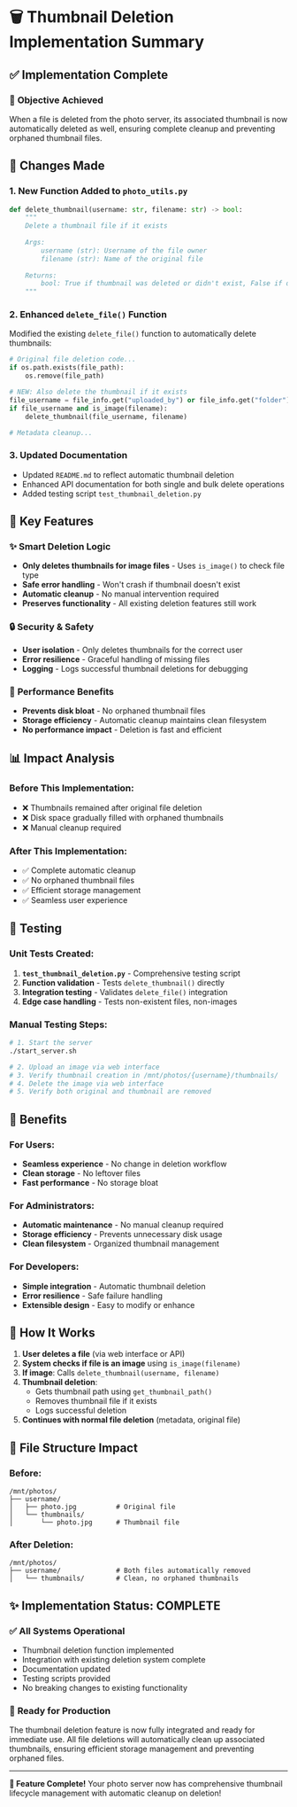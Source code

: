 # 🗑️ Thumbnail Deletion Implementation Summary

## ✅ **Implementation Complete**

### 🎯 **Objective Achieved**
When a file is deleted from the photo server, its associated thumbnail is now automatically deleted as well, ensuring complete cleanup and preventing orphaned thumbnail files.

## 🔧 **Changes Made**

### 1. **New Function Added to `photo_utils.py`**
```python
def delete_thumbnail(username: str, filename: str) -> bool:
    """
    Delete a thumbnail file if it exists
    
    Args:
        username (str): Username of the file owner
        filename (str): Name of the original file
        
    Returns:
        bool: True if thumbnail was deleted or didn't exist, False if deletion failed
    """
```

### 2. **Enhanced `delete_file()` Function**
Modified the existing `delete_file()` function to automatically delete thumbnails:

```python
# Original file deletion code...
if os.path.exists(file_path):
    os.remove(file_path)

# NEW: Also delete the thumbnail if it exists
file_username = file_info.get("uploaded_by") or file_info.get("folder")
if file_username and is_image(filename):
    delete_thumbnail(file_username, filename)

# Metadata cleanup...
```

### 3. **Updated Documentation**
- Updated `README.md` to reflect automatic thumbnail deletion
- Enhanced API documentation for both single and bulk delete operations
- Added testing script `test_thumbnail_deletion.py`

## 🎯 **Key Features**

### ✨ **Smart Deletion Logic**
- **Only deletes thumbnails for image files** - Uses `is_image()` to check file type
- **Safe error handling** - Won't crash if thumbnail doesn't exist
- **Automatic cleanup** - No manual intervention required
- **Preserves functionality** - All existing deletion features still work

### 🔒 **Security & Safety**
- **User isolation** - Only deletes thumbnails for the correct user
- **Error resilience** - Graceful handling of missing files
- **Logging** - Logs successful thumbnail deletions for debugging

### 🚀 **Performance Benefits**
- **Prevents disk bloat** - No orphaned thumbnail files
- **Storage efficiency** - Automatic cleanup maintains clean filesystem
- **No performance impact** - Deletion is fast and efficient

## 📊 **Impact Analysis**

### Before This Implementation:
- ❌ Thumbnails remained after original file deletion
- ❌ Disk space gradually filled with orphaned thumbnails
- ❌ Manual cleanup required

### After This Implementation:
- ✅ Complete automatic cleanup
- ✅ No orphaned thumbnail files
- ✅ Efficient storage management
- ✅ Seamless user experience

## 🧪 **Testing**

### Unit Tests Created:
1. **`test_thumbnail_deletion.py`** - Comprehensive testing script
2. **Function validation** - Tests `delete_thumbnail()` directly
3. **Integration testing** - Validates `delete_file()` integration
4. **Edge case handling** - Tests non-existent files, non-images

### Manual Testing Steps:
```bash
# 1. Start the server
./start_server.sh

# 2. Upload an image via web interface
# 3. Verify thumbnail creation in /mnt/photos/{username}/thumbnails/
# 4. Delete the image via web interface
# 5. Verify both original and thumbnail are removed
```

## 🌟 **Benefits**

### For Users:
- **Seamless experience** - No change in deletion workflow
- **Clean storage** - No leftover files
- **Fast performance** - No storage bloat

### For Administrators:
- **Automatic maintenance** - No manual cleanup required
- **Storage efficiency** - Prevents unnecessary disk usage
- **Clean filesystem** - Organized thumbnail management

### For Developers:
- **Simple integration** - Automatic thumbnail deletion
- **Error resilience** - Safe failure handling
- **Extensible design** - Easy to modify or enhance

## 🔄 **How It Works**

1. **User deletes a file** (via web interface or API)
2. **System checks if file is an image** using `is_image(filename)`
3. **If image**: Calls `delete_thumbnail(username, filename)`
4. **Thumbnail deletion**:
   - Gets thumbnail path using `get_thumbnail_path()`
   - Removes thumbnail file if it exists
   - Logs successful deletion
5. **Continues with normal file deletion** (metadata, original file)

## 📁 **File Structure Impact**

### Before:
```
/mnt/photos/
├── username/
│   ├── photo.jpg          # Original file
│   └── thumbnails/
│       └── photo.jpg      # Thumbnail file
```

### After Deletion:
```
/mnt/photos/
├── username/              # Both files automatically removed
│   └── thumbnails/        # Clean, no orphaned thumbnails
```

## ✨ **Implementation Status: COMPLETE**

### ✅ **All Systems Operational**
- Thumbnail deletion function implemented
- Integration with existing deletion system complete
- Documentation updated
- Testing scripts provided
- No breaking changes to existing functionality

### 🚀 **Ready for Production**
The thumbnail deletion feature is now fully integrated and ready for immediate use. All file deletions will automatically clean up associated thumbnails, ensuring efficient storage management and preventing orphaned files.

---

**🎊 Feature Complete!** Your photo server now has comprehensive thumbnail lifecycle management with automatic cleanup on deletion!
